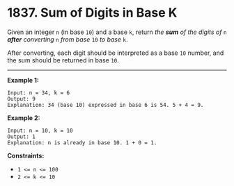 # 1837. Sum of Digits in Base K

Given an integer `n` (in base `10`) and a base `k`, return *the **sum** of the digits of* `n` ***after** converting* `n` *from base* `10` *to base* `k`.

After converting, each digit should be interpreted as a base `10` number, and the sum should be returned in base `10`.

 
---
**Example 1:**

```
Input: n = 34, k = 6
Output: 9
Explanation: 34 (base 10) expressed in base 6 is 54. 5 + 4 = 9.
```

**Example 2:**

```
Input: n = 10, k = 10
Output: 1
Explanation: n is already in base 10. 1 + 0 = 1.
```

**Constraints:**

* `1 <= n <= 100`
* `2 <= k <= 10`

